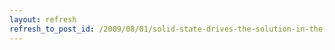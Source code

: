 ```yaml
---
layout: refresh
refresh_to_post_id: /2009/08/01/solid-state-drives-the-solution-in-the-meantime
---
```

